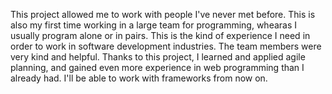 This project allowed me to work with people I've never met before. This is also my first time working in a large team for programming,
whearas I usually program alone or in pairs. This is the kind of experience I need in order to work in software development industries.
The team members were very kind and helpful. Thanks to this project, I learned and applied agile planning, and gained even more experience
in web programming than I already had. I'll be able to work with frameworks from now on. 
